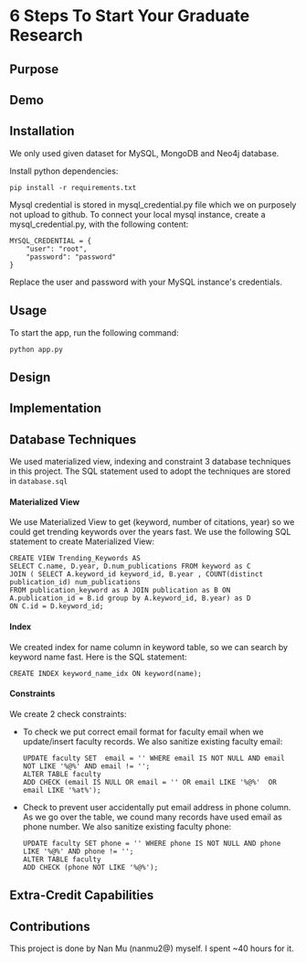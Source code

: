 # 6 Steps To Start Your Graduate Research

## Purpose

## Demo

## Installation
We only used given dataset for MySQL, MongoDB and Neo4j database.

Install python dependencies:
```
pip install -r requirements.txt
```

Mysql credential is stored in mysql_credential.py file which we on purposely not upload to github. To connect your local mysql instance, create a mysql_credential.py, with the following content:
```
MYSQL_CREDENTIAL = {
    "user": "root",
    "password": "password"
}
```
Replace the user and password with your MySQL instance's credentials.

## Usage

To start the app, run the following command:
```
python app.py
```

## Design

## Implementation

## Database Techniques

We used materialized view, indexing and constraint 3 database techniques in this project. The SQL statement used to adopt the techniques are stored in `database.sql`

#### Materialized View
We use Materialized View to get (keyword, number of citations, year) so we could get trending keywords over the years fast.
We use the following SQL statement to create Materialized View:
```
CREATE VIEW Trending_Keywords AS
SELECT C.name, D.year, D.num_publications FROM keyword as C 
JOIN ( SELECT A.keyword_id keyword_id, B.year , COUNT(distinct publication_id) num_publications 
FROM publication_keyword as A JOIN publication as B ON A.publication_id = B.id group by A.keyword_id, B.year) as D 
ON C.id = D.keyword_id;
```

#### Index
We created index for name column in keyword table, so we can search by keyword name fast. Here is the SQL statement:
```
CREATE INDEX keyword_name_idx ON keyword(name);
```

#### Constraints
We create 2 check constraints:
* To check we put correct email format for faculty email when we update/insert faculty records. We also sanitize existing faculty email: 
    ```
    UPDATE faculty SET  email = '' WHERE email IS NOT NULL AND email NOT LIKE '%@%' AND email != '';
    ALTER TABLE faculty
    ADD CHECK (email IS NULL OR email = '' OR email LIKE '%@%'  OR email LIKE '%at%');
    ```
* Check to prevent user accidentally put email address in phone column. As we go over the table, we cound many records have used email as phone number. We also sanitize existing faculty phone:
    ```
    UPDATE faculty SET phone = '' WHERE phone IS NOT NULL AND phone LIKE '%@%' AND phone != '';
    ALTER TABLE faculty
    ADD CHECK (phone NOT LIKE '%@%');
    ```


## Extra-Credit Capabilities

## Contributions
This project is done by Nan Mu (nanmu2@) myself. I spent ~40 hours for it.